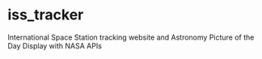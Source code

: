 # iss_tracker
International Space Station tracking website and Astronomy Picture of the Day Display with NASA APIs
